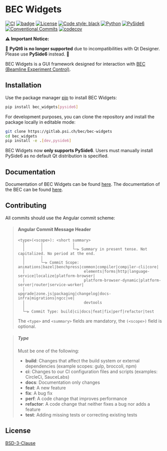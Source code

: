# BEC Widgets


[![CI](https://github.com/bec-project/bec_widgets/actions/workflows/ci.yml/badge.svg)](https://github.com/bec-project/bec_widgets/actions/workflows/ci.yml)
[![badge](https://img.shields.io/pypi/v/bec-widgets)](https://pypi.org/project/bec-widgets/)
[![License](https://img.shields.io/github/license/bec-project/bec_widgets)](./LICENSE)
[![Code style: black](https://img.shields.io/badge/code%20style-black-000000.svg)](https://github.com/psf/black)
[![Python](https://img.shields.io/badge/python-3.11%20%7C%203.12%20%7C%203.13-blue?logo=python&logoColor=white)](https://www.python.org)
[![PySide6](https://img.shields.io/badge/PySide6-blue?logo=qt&logoColor=white)](https://doc.qt.io/qtforpython/)
[![Conventional Commits](https://img.shields.io/badge/conventional%20commits-1.0.0-yellow?logo=conventionalcommits&logoColor=white)](https://conventionalcommits.org)
[![codecov](https://codecov.io/gh/bec-project/bec_widgets/graph/badge.svg?token=0Z9IQRJKMY)](https://codecov.io/gh/bec-project/bec_widgets)


**⚠️ Important Notice:**

🚨 **PyQt6 is no longer supported** due to incompatibilities with Qt Designer. Please use **PySide6** instead. 🚨

BEC Widgets is a GUI framework designed for interaction with [BEC (Beamline Experiment Control)](https://gitlab.psi.ch/bec/bec).

## Installation

Use the package manager [pip](https://pip.pypa.io/en/stable/) to install BEC Widgets:

```bash
pip install bec_widgets[pyside6]
```

For development purposes, you can clone the repository and install the package locally in editable mode:

```bash
git clone https://gitlab.psi.ch/bec/bec-widgets
cd bec_widgets
pip install -e .[dev,pyside6]
```

BEC Widgets now **only supports PySide6**. Users must manually install PySide6 as no default Qt distribution is
specified.

## Documentation

Documentation of BEC Widgets can be found [here](https://bec-widgets.readthedocs.io/en/latest/). The documentation of the BEC can be found [here](https://bec.readthedocs.io/en/latest/).

## Contributing

All commits should use the Angular commit scheme:

> #### <a name="commit-header"></a>Angular Commit Message Header
>
> ```
> <type>(<scope>): <short summary>
>   │       │             │
>   │       │             └─⫸ Summary in present tense. Not capitalized. No period at the end.
>   │       │
>   │       └─⫸ Commit Scope: animations|bazel|benchpress|common|compiler|compiler-cli|core|
>   │                          elements|forms|http|language-service|localize|platform-browser|
>   │                          platform-browser-dynamic|platform-server|router|service-worker|
>   │                          upgrade|zone.js|packaging|changelog|docs-infra|migrations|ngcc|ve|
>   │                          devtools
>   │
>   └─⫸ Commit Type: build|ci|docs|feat|fix|perf|refactor|test
> ```
>
> The `<type>` and `<summary>` fields are mandatory, the `(<scope>)` field is optional.

> ##### Type
>
> Must be one of the following:
>
> * **build**: Changes that affect the build system or external dependencies (example scopes: gulp, broccoli, npm)
> * **ci**: Changes to our CI configuration files and scripts (examples: CircleCi, SauceLabs)
> * **docs**: Documentation only changes
> * **feat**: A new feature
> * **fix**: A bug fix
> * **perf**: A code change that improves performance
> * **refactor**: A code change that neither fixes a bug nor adds a feature
> * **test**: Adding missing tests or correcting existing tests

## License

[BSD-3-Clause](https://choosealicense.com/licenses/bsd-3-clause/)

